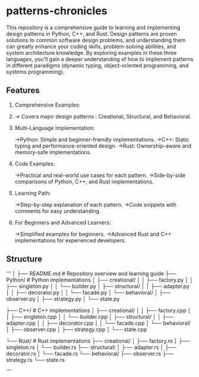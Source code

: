 # patterns-chronicles

This repository is a comprehensive guide to learning and implementing design patterns in Python, C++, and Rust. Design patterns are proven solutions to common software design problems, and understanding them can greatly enhance your coding skills, problem-solving abilities, and system architecture knowledge. By exploring examples in these three languages, you'll gain a deeper understanding of how to implement patterns in different paradigms (dynamic typing, object-oriented programming, and systems programming).

## Features

1. Comprehensive Examples:
2. 
     -> Covers major design patterns : Creational, Structural, and Behavioral.
   
3. Multi-Language Implementation:

    ->Python: Simple and beginner-friendly implementations.
    ->C++: Static typing and performance-oriented design.
    ->Rust: Ownership-aware and memory-safe implementations.

4. Code Examples:

    ->Practical and real-world use cases for each pattern.
    ->Side-by-side comparisons of Python, C++, and Rust implementations.

5. Learning Path:

    ->Step-by-step explanation of each pattern.
    ->Code snippets with comments for easy understanding.

6. For Beginners and Advanced Learners:
 
    ->Simplified examples for beginners.
    ->Advanced Rust and C++ implementations for experienced developers.

## Structure 
'''
│
├── README.md                # Repository overview and learning guide
├── Python/                  # Python implementations
│   ├── creational/
│   │   ├── factory.py
│   │   ├── singleton.py
│   │   └── builder.py
│   ├── structural/
│   │   ├── adapter.py
│   │   ├── decorator.py
│   │   └── facade.py
│   └── behavioral/
│       ├── observer.py
│       ├── strategy.py
│       └── state.py


├── C++/                     # C++ implementations
│   ├── creational/
│   │   ├── factory.cpp
│   │   ├── singleton.cpp
│   │   └── builder.cpp
│   ├── structural/
│   │   ├── adapter.cpp
│   │   ├── decorator.cpp
│   │   └── facade.cpp
│   └── behavioral/
│       ├── observer.cpp
│       ├── strategy.cpp
│       └── state.cpp


└── Rust/                    # Rust implementations
    ├── creational/
    │   ├── factory.rs
    │   ├── singleton.rs
    │   └── builder.rs
    ├── structural/
    │   ├── adapter.rs
    │   ├── decorator.rs
    │   └── facade.rs
    └── behavioral/
        ├── observer.rs
        ├── strategy.rs
        └── state.rs

'''
